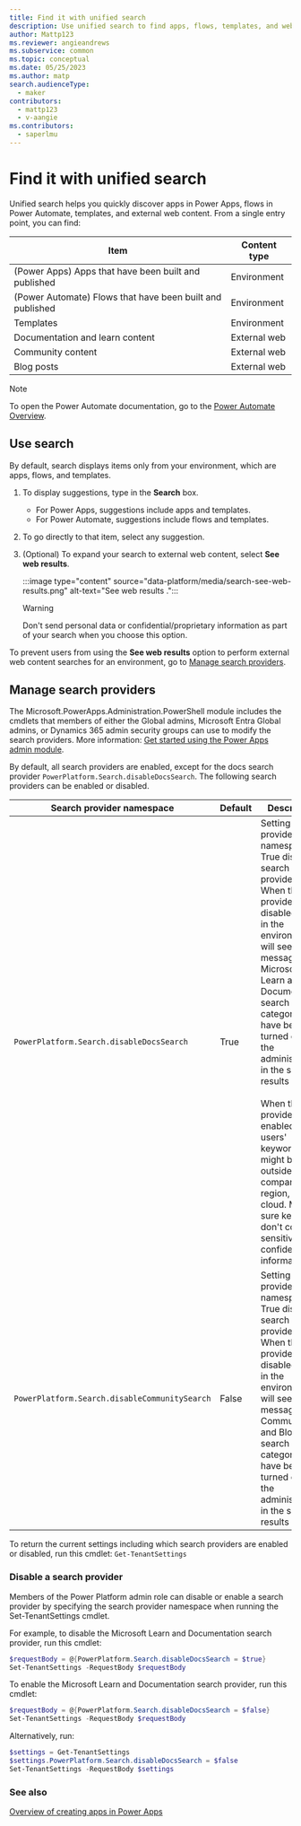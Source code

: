 ```yaml
---
title: Find it with unified search
description: Use unified search to find apps, flows, templates, and web content.
author: Mattp123
ms.reviewer: angieandrews
ms.subservice: common
ms.topic: conceptual
ms.date: 05/25/2023
ms.author: matp
search.audienceType: 
  - maker
contributors:
  - mattp123
  - v-aangie
ms.contributors:
  - saperlmu
---
```


# Find it with unified search

Unified search helps you quickly discover apps in Power Apps, flows in Power Automate, templates, and external web content. From a single entry point, you can find:

|Item  |Content type  |
|---------|---------|
|(Power Apps) Apps that have been built and published   | Environment        |
|(Power Automate) Flows that have been built and published   | Environment        |
|Templates    | Environment  |
|Documentation and learn content    |  External web     |
|Community content     |  External web       |
|Blog posts     | External web        |

> [!NOTE]
> To open the Power Automate documentation, go to the [Power Automate Overview](/power-automate/getting-started).

## Use search

By default, search displays items only from your environment, which are apps, flows, and templates.

1. To display suggestions, type in the **Search** box.

    - For Power Apps, suggestions include apps and templates.
    - For Power Automate, suggestions include flows and templates.

1. To go directly to that item, select any suggestion.

1. (Optional) To expand your search to external web content, select **See web results**.

    :::image type="content" source="data-platform/media/search-see-web-results.png" alt-text="See web results .":::

    > [!WARNING]
    > Don't send personal data or confidential/proprietary information as part of your search when you choose this option.

To prevent users from using the **See web results** option to perform external web content searches for an environment, go to [Manage search providers](#manage-search-providers).

## Manage search providers

The Microsoft.PowerApps.Administration.PowerShell module includes the cmdlets that members of either the Global admins, Microsoft Entra Global admins, or Dynamics 365 admin security groups can use to modify the search providers. More information: [Get started using the Power Apps admin module](/powershell/powerapps/get-started-powerapps-admin).

By default, all search providers are enabled, except for the docs search provider `PowerPlatform.Search.disableDocsSearch`. The following search providers can be enabled or disabled.

|Search provider namespace |Default |Description  |
|---------|---------|---------|
|`PowerPlatform.Search.disableDocsSearch`  |True |  Setting the provider namespace to True disables search for the provider. When this provider is disabled, users in the environment will see a message that Microsoft Learn and Documentation search categories have been turned off by the administrator in the search results page.  <br /><br /> When the provider is enabled, users' keywords might be sent outside their company, region, or cloud. Make sure keywords don't contain sensitive or confidential information. |
|`PowerPlatform.Search.disableCommunitySearch`     |False | Setting the provider namespace to True disables search for the provider. When this provider is disabled, users in the environment will see a message that Community and Blog search categories have been turned off by the administrator in the search results page.   |

To return the current settings including which search providers are enabled or disabled, run this cmdlet:
`Get-TenantSettings`

### Disable a search provider

Members of the Power Platform admin role can disable or enable a search provider by specifying the search provider namespace when running the Set-TenantSettings cmdlet.

For example, to disable the Microsoft Learn and Documentation search provider, run this cmdlet:

```powershell
$requestBody = @{PowerPlatform.Search.disableDocsSearch = $true}
Set-TenantSettings -RequestBody $requestBody
```

To enable the Microsoft Learn and Documentation search provider, run this cmdlet:

```powershell
$requestBody = @{PowerPlatform.Search.disableDocsSearch = $false}
Set-TenantSettings -RequestBody $requestBody
```

Alternatively, run:
```powershell
$settings = Get-TenantSettings 
$settings.PowerPlatform.Search.disableDocsSearch = $false
Set-TenantSettings -RequestBody $settings
```

### See also

[Overview of creating apps in Power Apps](index.md)